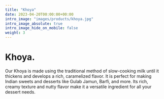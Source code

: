 ```yaml
---
title: "Khoya"
date: 2023-04-20T00:00:00+00:00
intro_image: "images/products/khoya.jpg"
intro_image_absolute: true
intro_image_hide_on_mobile: false
weight: 3
---
```


# Khoya.

Our Khoya is made using the traditional method of slow-cooking milk until it thickens and develops a rich, caramelized flavor. It is perfect for making Indian sweets and desserts like Gulab Jamun, Barfi, and more. Its rich, creamy texture and nutty flavor make it a versatile ingredient for all your dessert needs.

